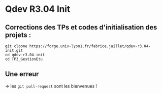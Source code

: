 # Qdev R3.04 Init


## Corrections des TPs et codes d'initialisation des projets :

```
git cloone https://forge.univ-lyon1.fr/fabrice.jaillet/qdev-r3.04-init.git
cd qdev-r3.04-init
cd TP3_GestionEtu
```
## Une erreur

=> les ``git pull-request`` sont les bienvenues ! 

